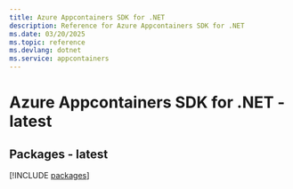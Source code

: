 ```yaml
---
title: Azure Appcontainers SDK for .NET
description: Reference for Azure Appcontainers SDK for .NET
ms.date: 03/20/2025
ms.topic: reference
ms.devlang: dotnet
ms.service: appcontainers
---
```

# Azure Appcontainers SDK for .NET - latest
## Packages - latest
[!INCLUDE [packages](appcontainers-index.md)]